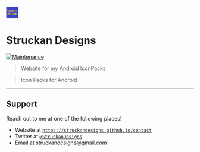 <a href="https://struckandesigns.github.io/"><img src="https://raw.githubusercontent.com/StruckanDesigns/struckandesigns.github.io/master/images/icon.jpg" title="StruckanDesigns" alt="FVCproductions"></a>


# Struckan Designs

[![Maintenance](https://img.shields.io/badge/Maintained%3F-yes-green.svg)](https://github.com/StruckanDesigns/struckandesigns.github.io)

> Website for my Android IconPacks

> Icon Packs for Android

---

## Support

Reach out to me at one of the following places!

- Website at <a href="https://struckandesigns.github.io/contact" target="_blank">`https://struckandesigns.github.io/contact`</a>
- Twitter at <a href="https://twitter.com/StruckanDesigns" target="_blank">`@StruckanDesigns`</a>
- Email at struckandesigns@gmail.com

